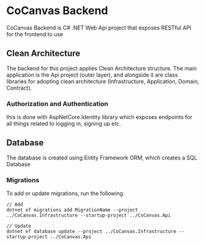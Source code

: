 # CoCanvas Backend

CoCanvas Backend is C# .NET Web Api project that exposes RESTful API for the frontend to use

## Clean Architecture

The backend for this project applies Clean Architecture structure. The main application is the Api project (outer layer), and alongside it are class libraries for adopting clean architecture (Infrastructure, Application, Domain, Contract).

### Authorization and Authentication

this is done with AspNetCore.Identity library which exposes endpoints for all things related to logging in, signing up etc.

## Database

The database is created using Entity Framework ORM, which creates a SQL Database

### Migrations

To add or update migrations, run the following

```
// Add
dotnet ef migrations add MigrationName --project ../CoCanvas.Infrastructure --startup-project ../CoCanvas.Api

// Update
dotnet ef database update --project ../CoCanvas.Infrastructure --startup-project ../CoCanvas.Api

```
